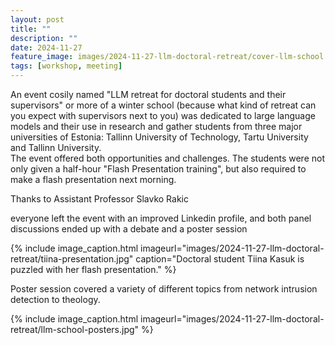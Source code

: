 ```yaml
---
layout: post
title: ""
description: ""
date: 2024-11-27
feature_image: images/2024-11-27-llm-doctoral-retreat/cover-llm-school.jpg
tags: [workshop, meeting]
---
```

An event cosily named "LLM retreat for doctoral students and their supervisors" or more of a winter school (because what kind of retreat can you expect with supervisors next to you) was dedicated to large language models and their use in research and gather students from three major universities of Estonia: Tallinn University of Technology, Tartu University and Tallinn University.\
The event offered both opportunities and challenges. The students were not only given a half-hour "Flash Presentation training", but also required to make a flash presentation next morning. 

Thanks to Assistant Professor Slavko Rakic 
<!--more-->
everyone left the event with an improved Linkedin profile, and both panel discussions ended up with a debate and a poster session 
 
{% include image_caption.html imageurl="images/2024-11-27-llm-doctoral-retreat/tiina-presentation.jpg" caption="Doctoral student Tiina Kasuk is puzzled with her flash presentation." %}

Poster session covered a variety of different topics from network intrusion detection to theology.

{% include image_caption.html imageurl="images/2024-11-27-llm-doctoral-retreat/llm-school-posters.jpg" %}